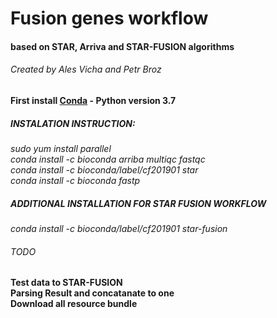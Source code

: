 # Fusion genes workflow
#### based on STAR, Arriva and STAR-FUSION algorithms
###### Created by Ales Vicha and Petr Broz
#### First install [Conda](https://www.anaconda.com/distribution/) - Python version 3.7

##### INSTALATION INSTRUCTION:  
*sudo yum install parallel*  
*conda install -c bioconda arriba multiqc fastqc*  
*conda install -c bioconda/label/cf201901 star*  
*conda install -c bioconda fastp*  
##### ADDITIONAL INSTALLATION FOR STAR FUSION WORKFLOW  
*conda install -c bioconda/label/cf201901 star-fusion*  
###### TODO  
**Test data to STAR-FUSION**  
**Parsing Result and concatanate to one**  
**Download all resource bundle**  
